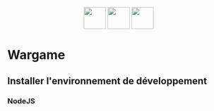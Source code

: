 <p align="center">
    <a target="_blank" href="https://cas.umontpellier.fr/cas/login?service=https://ent.umontpellier.fr/uPortal/Login" alt="logo umontpellier">
        <img src="https://upload.wikimedia.org/wikipedia/fr/2/2d/Logo_universit%C3%A9_montpellier.png" width="50" height="50"></a>
    <a target="_blank" href="https://trello.com/b/BCN5lHZe/wargame" alt="trello">
    	<img src="https://image.flaticon.com/icons/svg/732/732252.svg" width="50" height="50"></a>
    <a target="_blank" href="https://github.com/GraciaMoulisKevin/Wargame/blob/master/enonce.pdf" alt="enonce">
    	<img src="https://image.flaticon.com/icons/svg/136/136522.svg" width="50" height="50"></a>
</p>

# Wargame

## Installer l'environnement de développement

### NodeJS